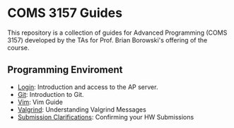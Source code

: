 # COMS 3157 Guides

This repository is a collection of guides for Advanced Programming (COMS 3157)
developed by the TAs for Prof. Brian Borowski's offering of the course.


## Programming Enviroment

- [Login](login.md): Introduction and access to the AP server.
- [Git](git.md): Introduction to Git.
- [Vim](vim-notes.pdf): Vim Guide
- [Valgrind](valgrind.md): Understanding Valgrind Messages
- [Submission Clarifications](submission.md): Confirming your HW Submissions
